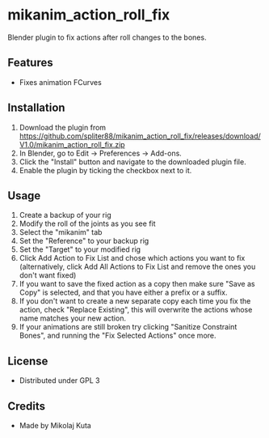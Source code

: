 # mikanim_action_roll_fix
Blender plugin to fix actions after roll changes to the bones.

## Features

- Fixes animation FCurves

## Installation

1. Download the plugin from https://github.com/spliter88/mikanim_action_roll_fix/releases/download/V1.0/mikanim_action_roll_fix.zip
2. In Blender, go to Edit -> Preferences -> Add-ons.
3. Click the "Install" button and navigate to the downloaded plugin file.
4. Enable the plugin by ticking the checkbox next to it.

## Usage

1. Create a backup of your rig
2. Modify the roll of the joints as you see fit
3. Select the "mikanim" tab
4. Set the "Reference" to your backup rig
5. Set the "Target" to your modified rig
6. Click Add Action to Fix List and chose which actions you want to fix (alternatively, click Add All Actions to Fix List and remove the ones you don't want fixed)
7. If you want to save the fixed action as a copy then make sure "Save as Copy" is selected, and that you have either a prefix or a suffix.
8. If you don't want to create a new separate copy each time you fix the action, check "Replace Existing", this will overwrite the actions whose name matches your new action.
9. If your animations are still broken try clicking "Sanitize Constraint Bones", and running the "Fix Selected Actions" once more.

## License

- Distributed under GPL 3

## Credits

- Made by Mikolaj Kuta

